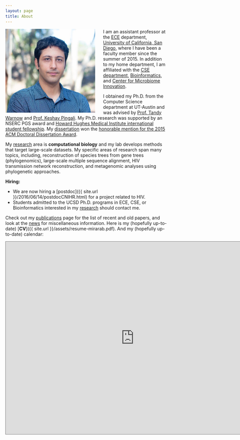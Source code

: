 ```yaml
---
layout: page
title: About
---
```


<img src="assets/02.jpg" width="280" alt="image" align="left" style="padding-right:25px" />

I am an assistant professor at the [ECE](http://ece.ucsd.edu) department, [University of California, San Diego](http://ucsd.edu), where I have been a faculty member since the summer of 2015. In addition to my home department, I am affiliated with the [CSE department](http://cse.ucsd.edu/), [Bioinformatics](http://bioinformatics.ucsd.edu/faculty_bisb), and [Center for Microbiome Innovation](http://jacobsschool.ucsd.edu/microbiome/faculty.sfe).

I obtained my Ph.D. from the Computer Science department at UT-Austin and was advised by [Prof. Tandy Warnow](http://tandy.cs.illinois.edu) and [Prof. Keshav Pingali](http://www.cs.utexas.edu/~pingali/). My Ph.D. research was supported by an NSERC PGS award and [Howard Hughes Medical Institute international student fellowship](http://www.hhmi.org/news/20120725.html). My [dissertation](https://repositories.lib.utexas.edu/bitstream/handle/2152/31377/MIRARABBAYGI-DISSERTATION-2015.pdf) won the [honorable mention for the 2015 ACM Doctoral Dissertation Award](http://www.acm.org/awards/2015-doctoral-dissertation).

My [research](research.html) area is **computational biology** and my lab develops methods that target large-scale datasets. 
My specific areas of research span many topics, including, reconstruction of species trees from gene trees (phylogenomics),
large-scale multiple sequence alignment, HIV transmission network reconstruction, and metagenomic analyses using phylogenetic approaches.


**Hiring:**

- We are now hiring a [postdoc]({{ site.url }}/2016/06/14/postdocCNIHR.html) for a project related to HIV.
- Students admitted to the UCSD Ph.D. programs in ECE, CSE, or Bioinformatics interested in my [research](research.html) should contact me. 

Check out my [publications](publications.html) page for the list of recent and old papers, and look at the [news](news.html) for miscellaneous information. 
Here is my (hopefully up-to-date) [**CV**]({{ site.url }}/assets/resume-mirarab.pdf).
And my (hopefully up-to-date) calendar:

<iframe src="https://www.google.com/calendar/embed?height=600&amp;wkst=1&amp;bgcolor=%23FFFFFF&amp;src=smirarab%40gmail.com&amp;color=%232952A3&amp;src=en.usa%23holiday%40group.v.calendar.google.com&amp;color=%23125A12&amp;src=smirarabbaygi%40eng.ucsd.edu&amp;color=%13125C12&amp;ctz=America%2FLos_Angeles;" style=" border:solid 1px #777 " width="800" height="600" frameborder="1" scrolling="yes"></iframe>
